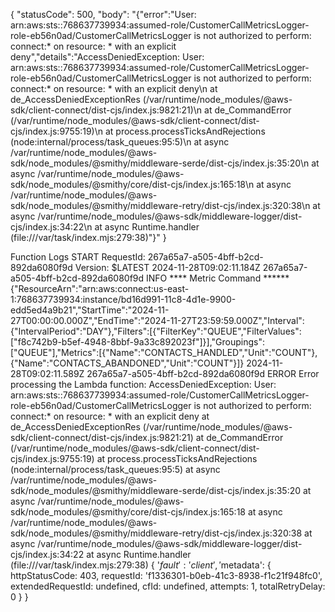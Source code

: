 {
  "statusCode": 500,
  "body": "{\"error\":\"User: arn:aws:sts::768637739934:assumed-role/CustomerCallMetricsLogger-role-eb56n0ad/CustomerCallMetricsLogger is not authorized to perform: connect:* on resource: * with an explicit deny\",\"details\":\"AccessDeniedException: User: arn:aws:sts::768637739934:assumed-role/CustomerCallMetricsLogger-role-eb56n0ad/CustomerCallMetricsLogger is not authorized to perform: connect:* on resource: * with an explicit deny\\n    at de_AccessDeniedExceptionRes (/var/runtime/node_modules/@aws-sdk/client-connect/dist-cjs/index.js:9821:21)\\n    at de_CommandError (/var/runtime/node_modules/@aws-sdk/client-connect/dist-cjs/index.js:9755:19)\\n    at process.processTicksAndRejections (node:internal/process/task_queues:95:5)\\n    at async /var/runtime/node_modules/@aws-sdk/node_modules/@smithy/middleware-serde/dist-cjs/index.js:35:20\\n    at async /var/runtime/node_modules/@aws-sdk/node_modules/@smithy/core/dist-cjs/index.js:165:18\\n    at async /var/runtime/node_modules/@aws-sdk/node_modules/@smithy/middleware-retry/dist-cjs/index.js:320:38\\n    at async /var/runtime/node_modules/@aws-sdk/middleware-logger/dist-cjs/index.js:34:22\\n    at async Runtime.handler (file:///var/task/index.mjs:279:38)\"}"
}

Function Logs
START RequestId: 267a65a7-a505-4bff-b2cd-892da6080f9d Version: $LATEST
2024-11-28T09:02:11.184Z	267a65a7-a505-4bff-b2cd-892da6080f9d	INFO	**** Metric Command ****** {"ResourceArn":"arn:aws:connect:us-east-1:768637739934:instance/bd16d991-11c8-4d1e-9900-edd5ed4a9b21","StartTime":"2024-11-27T00:00:00.000Z","EndTime":"2024-11-27T23:59:59.000Z","Interval":{"IntervalPeriod":"DAY"},"Filters":[{"FilterKey":"QUEUE","FilterValues":["f8c742b9-b5ef-4948-8bbf-9a33c892023f"]}],"Groupings":["QUEUE"],"Metrics":[{"Name":"CONTACTS_HANDLED","Unit":"COUNT"},{"Name":"CONTACTS_ABANDONED","Unit":"COUNT"}]}
2024-11-28T09:02:11.589Z	267a65a7-a505-4bff-b2cd-892da6080f9d	ERROR	Error processing the Lambda function: AccessDeniedException: User: arn:aws:sts::768637739934:assumed-role/CustomerCallMetricsLogger-role-eb56n0ad/CustomerCallMetricsLogger is not authorized to perform: connect:* on resource: * with an explicit deny
    at de_AccessDeniedExceptionRes (/var/runtime/node_modules/@aws-sdk/client-connect/dist-cjs/index.js:9821:21)
    at de_CommandError (/var/runtime/node_modules/@aws-sdk/client-connect/dist-cjs/index.js:9755:19)
    at process.processTicksAndRejections (node:internal/process/task_queues:95:5)
    at async /var/runtime/node_modules/@aws-sdk/node_modules/@smithy/middleware-serde/dist-cjs/index.js:35:20
    at async /var/runtime/node_modules/@aws-sdk/node_modules/@smithy/core/dist-cjs/index.js:165:18
    at async /var/runtime/node_modules/@aws-sdk/node_modules/@smithy/middleware-retry/dist-cjs/index.js:320:38
    at async /var/runtime/node_modules/@aws-sdk/middleware-logger/dist-cjs/index.js:34:22
    at async Runtime.handler (file:///var/task/index.mjs:279:38) {
  '$fault': 'client',
  '$metadata': {
    httpStatusCode: 403,
    requestId: 'f1336301-b0eb-41c3-8938-f1c21f948fc0',
    extendedRequestId: undefined,
    cfId: undefined,
    attempts: 1,
    totalRetryDelay: 0
  }
}
